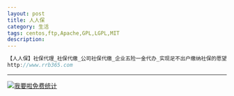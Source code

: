 ```yaml
---
layout: post
title: 人人保
category: 生活
tags: centos,ftp,Apache,GPL,LGPL,MIT
description: 
---
```


```javascript
【人人保】社保代理_社保代缴_公司社保代缴_企业五险一金代办_实现足不出户缴纳社保的愿望
http://www.rrb365.com

```



---


<script language="javascript" type="text/javascript" src="//js.users.51.la/19176892.js"></script>
<noscript><a href="//www.51.la/?19176892" target="_blank"><img alt="&#x6211;&#x8981;&#x5566;&#x514D;&#x8D39;&#x7EDF;&#x8BA1;" src="//img.users.51.la/19176892.asp" style="border:none" /></a></noscript>

